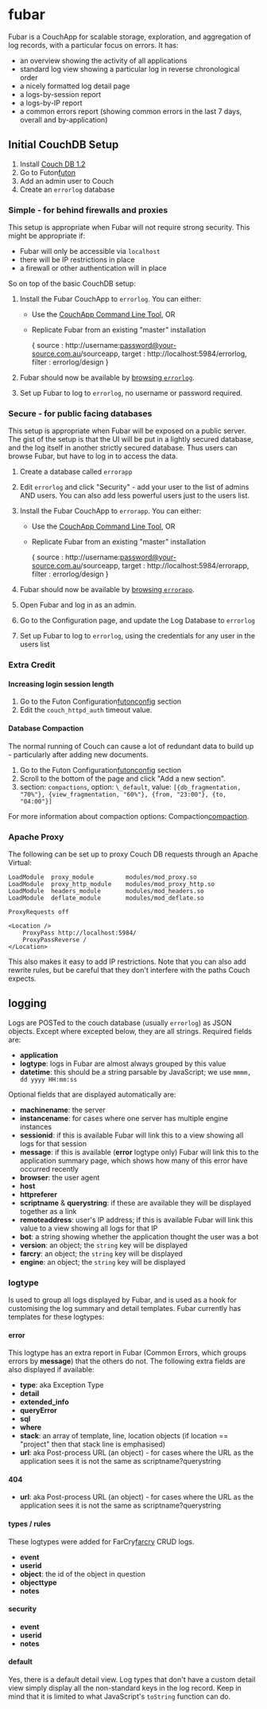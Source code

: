 # fubar

Fubar is a CouchApp for scalable storage, exploration, and aggregation of log records, with a particular focus on errors. It has:

- an overview showing the activity of all applications
- standard log view showing a particular log in reverse chronological order
- a nicely formatted log detail page
- a logs-by-session report
- a logs-by-IP report
- a common errors report (showing common errors in the last 7 days, overall and by-application)

## Initial CouchDB Setup

1. Install [Couch DB 1.2][downloadcouch]
2. Go to Futon[futon]
3. Add an admin user to Couch
4. Create an `errorlog` database

### Simple - for behind firewalls and proxies

This setup is appropriate when Fubar will not require strong security. This might be appropriate if:

- Fubar will only be accessible via `localhost`
- there will be IP restrictions in place
- a firewall or other authentication will in place

So on top of the basic CouchDB setup:

1. Install the Fubar CouchApp to `errorlog`. You can either:
    
    - Use the [CouchApp Command Line Tool][couchapp], OR
    - Replicate Fubar from an existing "master" installation
    
         {
           source : http://username:password@your-source.com.au/sourceapp,
           target : http://localhost:5984/errorlog,
           filter : errorlog/design
         }
         
2. Fubar should now be available by [browsing `errorlog`][logasapp].
3. Set up Fubar to log to `errorlog`, no username or password required.

### Secure - for public facing databases

This setup is appropriate when Fubar will be exposed on a public server. The gist of the setup is that the 
UI will be put in a lightly secured database, and the log itself in another strictly secured database. Thus
users can browse Fubar, but have to log in to access the data.

1. Create a database called `errorapp`
2. Edit `errorlog` and click "Security" - add your user to the list of admins AND users. You can also add 
less powerful users just to the users list.
3. Install the Fubar CouchApp to `errorapp`. You can either:
    
    - Use the [CouchApp Command Line Tool][couchapp], OR
    - Replicate Fubar from an existing "master" installation
    
         {
           source : http://username:password@your-source.com.au/sourceapp,
           target : http://localhost:5984/errorapp,
           filter : errorlog/design
         }
         
4. Fubar should now be available by [browsing `errorapp`][separateapp].
5. Open Fubar and log in as an admin.
6. Go to the Configuration page, and update the Log Database to `errorlog`
7. Set up Fubar to log to `errorlog`, using the credentials for any user in the users list

### Extra Credit

#### Increasing login session length

1. Go to the Futon Configuration[futonconfig] section
2. Edit the `couch_httpd_auth` timeout value.

#### Database Compaction

The normal running of Couch can cause a lot of redundant data to build up - particularly after adding new documents.

1. Go to the Futon Configuration[futonconfig] section
2. Scroll to the bottom of the page and click "Add a new section".
3. section: `compactions`, option: `\_default`, value: `[{db_fragmentation, "70%"}, {view_fragmentation, "60%"}, {from, "23:00"}, {to, "04:00"}]`

For more information about compaction options: Compaction[compaction].

### Apache Proxy

The following can be set up to proxy Couch DB requests through an Apache Virtual:

	LoadModule  proxy_module         modules/mod_proxy.so
	LoadModule  proxy_http_module    modules/mod_proxy_http.so
	LoadModule  headers_module       modules/mod_headers.so
	LoadModule  deflate_module       modules/mod_deflate.so
	
	ProxyRequests off
	
	<Location />
		ProxyPass http://localhost:5984/
        ProxyPassReverse /
	</Location>

This also makes it easy to add IP restrictions. Note that you can also add rewrite rules, but be careful that they don't interfere with the paths Couch expects.

## logging

Logs are POSTed to the couch database (usually `errorlog`) as JSON objects. Except where excepted below, they are all strings. Required fields are:

- **application**
- **logtype**: logs in Fubar are almost always grouped by this value
- **datetime**: this should be a string parsable by JavaScript; we use `mmmm, dd yyyy HH:mm:ss`

Optional fields that are displayed automatically are:

- **machinename**: the server
- **instancename**: for cases where one server has multiple engine instances
- **sessionid**: if this is available Fubar will link this to a view showing all logs for that session 
- **message**: if this is available (**error** logtype only) Fubar will link this to the application summary page, which shows how many of this error have occurred recently
- **browser**: the user agent
- **host**
- **httpreferer**
- **scriptname** & **querystring**: if these are available they will be displayed together as a link
- **remoteaddress**: user's IP address; if this is available Fubar will link this value to a view showing all logs for that IP
- **bot**: a string showing whether the application thought the user was a bot
- **version**: an object; the `string` key will be displayed
- **farcry**: an object; the `string` key will be displayed
- **engine**: an object; the `string` key will be displayed

### logtype

Is used to group all logs displayed by Fubar, and is used as a hook for customising the log summary and detail templates. Fubar currently has templates for these logtypes:

#### error

This logtype has an extra report in Fubar (Common Errors, which groups errors by **message**) that the others do not. The following extra fields are also displayed if available:

- **type**: aka Exception Type
- **detail**
- **extended_info**
- **queryError**
- **sql**
- **where**
- **stack**: an array of template, line, location objects (if location == "project" then that stack line is emphasised)
- **url**: aka Post-process URL (an object) - for cases where the URL as the application sees it is not the same as scriptname?querystring

#### 404

- **url**: aka Post-process URL (an object) - for cases where the URL as the application sees it is not the same as scriptname?querystring

#### types / rules

These logtypes were added for FarCry[farcry] CRUD logs.

- **event**
- **userid**
- **object**: the id of the object in question
- **objecttype**
- **notes**

#### security

- **event**
- **userid**
- **notes**

#### default

Yes, there is a default detail view. Log types that don't have a custom detail view simply display all the non-standard keys in the log record.
Keep in mind that it is limited to what JavaScript's `toString` function can do.

[downloadcouch]: http://couchdb.apache.org/#download
[futon]: http://127.0.0.1/_utils/
[couchapp]: http://couchapp.org
[logasapp]: http://127.0.0.1/errorlog/_design/errorlog/index.html
[separateapp]: http://127.0.0.1/errorapp/_design/errorlog/index.html
[futonconfig]: http://127.0.0.1/_utils/config.html
[compaction]: http://wiki.apache.org/couchdb/Compaction/
[farcry]: http://www.farcrycore.org/